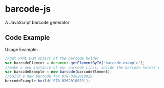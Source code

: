barcode-js
==========
A JavaScript barcode generator


## Code Example

Usage Example:

```javascript
//get HTML DOM object of the barcode holder
var barcodeElement = document.getElementById('barcode-example');
//make a new instance of our barcode class, inside the barcode holder element
var barcodeExample = new barcode(barcodeElement);
//build a new barcode for 978-0262018029
barcodeExample.build('978-0262018029');
```